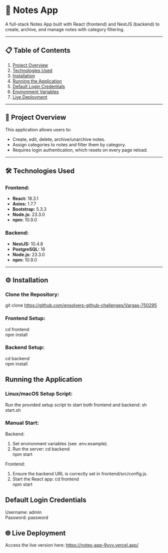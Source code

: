 # 📒 Notes App

A full-stack Notes App built with React (frontend) and NestJS (backend) to create, archive, and manage notes with category filtering.

---

## 📋 Table of Contents
1. [Project Overview](#project-overview)
2. [Technologies Used](#technologies-used)
3. [Installation](#installation)
4. [Running the Application](#running-the-application)
5. [Default Login Credentials](#default-login-credentials)
6. [Environment Variables](#environment-variables)
7. [Live Deployment](#live-deployment)
---

## 📝 Project Overview
This application allows users to:
- Create, edit, delete, archive/unarchive notes.
- Assign categories to notes and filter them by category.
- Requires login authentication, which resets on every page reload.

---

## 🛠️ Technologies Used

### Frontend:
- **React:** 18.3.1
- **Axios:** 1.7.7
- **Bootstrap:** 5.3.3
- **Node.js:** 23.3.0
- **npm:** 10.9.0

### Backend:
- **NestJS:** 10.4.8
- **PostgreSQL:** 16
- **Node.js:** 23.3.0
- **npm:** 10.9.0

---

## ⚙️ Installation

### Clone the Repository:
git clone https://github.com/ensolvers-github-challenges/Vargas-750295

### Frontend Setup:
cd frontend<br/>
npm install

### Backend Setup:
cd backend<br/>
npm install

## Running the Application
### Linux/macOS Setup Script:
Run the provided setup script to start both frontend and backend:
sh start.sh

### Manual Start:
Backend:
1. Set environment variables (see .env.example).
2. Run the server:
cd backend <br/>
npm start

Frontend:
1. Ensure the backend URL is correctly set in frontend/src/config.js. 
2. Start the React app:
cd frontend<br/>
npm start

## Default Login Credentials
Username: admin<br/>
Password: password

## 🌐 Live Deployment
Access the live version here: https://notes-app-9vvv.vercel.app/